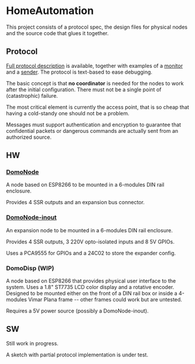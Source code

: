 # HomeAutomation

This project consists of a protocol spec, the design files for physical nodes and the source code that glues it together.

## Protocol

[Full protocol description](protocol/protocol.txt) is available, together with examples of a [monitor](protocol/dom-monitor.py) and a [sender](protocol/dom-send.py). The protocol is text-based to ease debugging.

The basic concept is that **no coordinator** is needed for the nodes to work after the initial configuration. There must not be a single point of (catastrophic) failure.

The most critical element is currently the access point, that is so cheap that having a cold-standy one should not be a problem.

Messages must support authentication and encryption to guarantee that confidential packets or dangerous commands are actually sent from an authorized source.

## HW
### [DomoNode](domonode-1.1)

A node based on ESP8266 to be mounted in a 6-modules DIN rail enclosure.

Provides 4 SSR outputs and an expansion bus connector.

### [DomoNode-inout](domonode-inout-1.1)

An expansion node to be mounted in a 6-modules DIN rail enclosure.

Provides 4 SSR outputs, 3 220V opto-isolated inputs and 8 5V GPIOs.

Uses a PCA9555 for GPIOs and a 24C02 to store the expander config.

### DomoDisp (WIP)

A node based on ESP8266 that provides physical user interface to the system. Uses a 1.8" ST7735 LCD color display and a rotative encoder. Designed to be mounted either on the front of a DIN rail box or inside a 4-modules Vimar Plana frame -- other frames could work but are untested.

Requires a 5V power source (possibly a DomoNode-inout).

## SW

Still work in progress.

A sketch with partial protocol implementation is under test.
